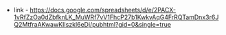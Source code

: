 - link - https://docs.google.com/spreadsheets/d/e/2PACX-1vRfZzOa0dZbfknLK_MuWRf7vV1FhcP27b1KwkvAqG4FrRQTamDnx3r6JQ2MtfraAKwawKIIszkl6eDj/pubhtml?gid=0&single=true

